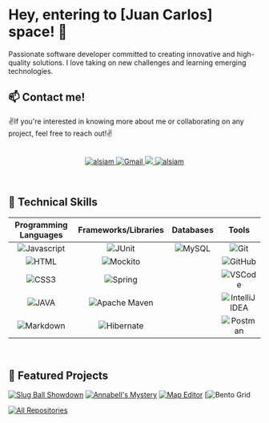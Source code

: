 # Hey, entering to [Juan Carlos] space! 👋

Passionate software developer committed to creating innovative and high-quality solutions. I love taking on new challenges and learning emerging technologies.

## 📫 Contact me!

✌️If you're interested in knowing more about me or collaborating on any project, feel free to reach out!✌️
<br/>
<br/>
<p align="center">
<a href="https://www.linkedin.com/in/upcjdev/" target="https://www.linkedin.com/in/upcjdev/">
<img src="https://img.shields.io/badge/LinkedIn-0077B5?style=for-the-badge&logo=linkedin&logoColor=white" alt="alsiam"/>
</a>  <a href="mailto:caftpjuancarlos@gmail.com">
  <img src="https://img.shields.io/badge/Gmail-D14836?style=for-the-badge&logo=gmail&logoColor=white" alt="Gmail"/>
</a>
   <a href="CV Juan Carlos Poblete Uría.pdf" download>
  <img src="https://img.shields.io/badge/CV-4285F4?style=for-the-badge&logo=Github&logoColor=white"/>
 </a>
  <a href="https://www.instagram.com/upcj?igsh=MTN1YXc3aTFoM3hhbw==" target="_blank">
  <img src="https://img.shields.io/badge/Instagram-fe4164?style=for-the-badge&logo=instagram&logoColor=white" alt="alsiam" />
 </a> 
</p>
<br/>

## 🚀 Technical Skills

| Programming Languages | Frameworks/Libraries | Databases | Tools |
| :---: | :---: | :---: | :---: |
| ![Javascript](https://img.shields.io/badge/Javascript-F0DB4F?style=for-the-badge&labelColor=black&logo=javascript&logoColor=F0DB4F) | ![JUnit](https://img.shields.io/badge/JUnit-25A162?style=for-the-badge&logo=junit5&logoColor=white) | ![MySQL](https://img.shields.io/badge/MySQL-4479A1?style=for-the-badge&logo=mysql&logoColor=white) | ![Git](https://img.shields.io/badge/Git-F05032?style=for-the-badge&logo=git&logoColor=white) |
| ![HTML](https://img.shields.io/badge/HTML5-E34F26?style=for-the-badge&logo=html5&logoColor=white) | ![Mockito](https://img.shields.io/badge/Mockito-DC143C?style=for-the-badge&logo=mockito&logoColor=white) | | ![GitHub](https://img.shields.io/badge/GitHub-181717?style=for-the-badge&logo=github&logoColor=white) |
| ![CSS3](https://img.shields.io/badge/CSS3-1572B6?style=for-the-badge&logo=css3&logoColor=white) | ![Spring](https://img.shields.io/badge/Spring-6DB33F?style=for-the-badge&logo=spring&logoColor=white) | | ![VSCode](https://img.shields.io/badge/Visual_Studio-0078d7?style=for-the-badge&logo=visual%20studio&logoColor=white) |
| ![JAVA](https://img.shields.io/badge/JAVA-007396?style=for-the-badge&logo=java&logoColor=white) | ![Apache Maven](https://img.shields.io/badge/Apache_Maven-C71A36?style=for-the-badge&logo=apache-maven&logoColor=white) | | ![IntelliJ IDEA](https://img.shields.io/badge/IntelliJ_IDEA-000000?style=for-the-badge&logo=intellij%20idea&logoColor=white) |
| ![Markdown](https://img.shields.io/badge/Markdown-000000?style=for-the-badge&logo=markdown&logoColor=white) | ![Hibernate](https://img.shields.io/badge/Hibernate-59666C?style=for-the-badge&logo=hibernate&logoColor=white)  | | ![Postman](https://img.shields.io/badge/Postman-FF6C37?style=for-the-badge&logo=postman&logoColor=white)

<br/>

## 🌱 Featured Projects

[![Slug Ball Showdown](https://github-readme-stats.vercel.app/api/pin/?username=Chispa8&repo=Slug-Ball-Showdown&border_color=7F3FBF&bg_color=0D1117&title_color=C9D1D9&text_color=8B949E&icon_color=7F3FBF)](https://github.com/Chispa8/Slug-Ball-Showdown)
[![Annabell's Mystery](https://github-readme-stats.vercel.app/api/pin/?username=Chispa8&repo=Annabell-s-Mystery&border_color=7F3FBF&bg_color=0D1117&title_color=C9D1D9&text_color=8B949E&icon_color=7F3FBF)](https://github.com/Chispa8/Annabell-s-Mystery)
[![Map Editor](https://github-readme-stats.vercel.app/api/pin/?username=Chispa8&repo=Map-Editor&border_color=7F3FBF&bg_color=0D1117&title_color=C9D1D9&text_color=8B949E&icon_color=7F3FBF)](https://github.com/Chispa8/Map-Editor)
[![Bento Grid](https://github-readme-stats.vercel.app/api/pin/?username=Chispa8&repo=Bento-Grid&border_color=7F3FBF&bg_color=0D1117&title_color=C9D1D9&text_color=8B949E&icon_color=7)


<p align="left">
  <a href="https://github.com/Chispa8?tab=repositories" target="_blank"><img alt="All Repositories" title="All Repositories" src="https://img.shields.io/badge/-All%20Repos-2962FF?style=for-the-badge&logo=koding&logoColor=white"/></a>
</p>
